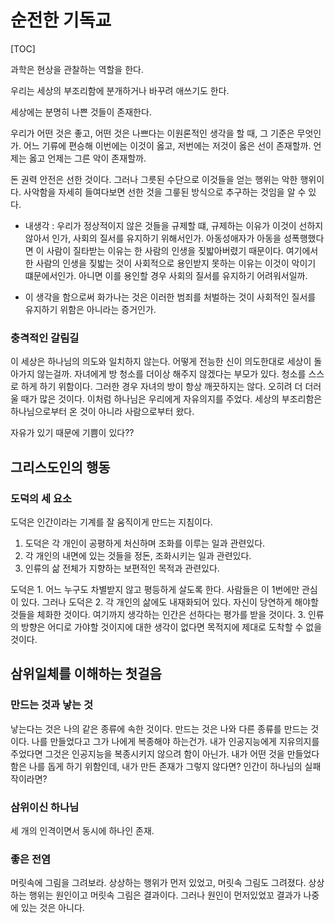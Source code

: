 # 순전한 기독교

[TOC]

 과학은 현상을 관찰하는 역할을 한다.

 우리는 세상의 부조리함에 분개하거나 바꾸려 애쓰기도 한다. 

 세상에는 분명히 나쁜 것들이 존재한다. 

 우리가 어떤 것은 좋고, 어떤 것은 나쁘다는 이원론적인 생각을 할 때, 그 기준은 무엇인가. 어느 기류에 편승해 이번에는 이것이 옳고, 저번에는 저것이 옳은 선이 존재할까. 언제는 옳고 언제는 그른 악이 존재할까.

 돈 권력 안전은 선한 것이다. 그러나 그릇된 수단으로 이것들을 얻는 행위는 악한 행위이다. 사악함을 자세히 들여다보면 선한 것을 그릏된 방식으로 추구하는 것임을 알 수 있다. 

- 내생각 : 우리가 정상적이지 않은 것들을 규제할 떄, 규제하는 이유가 이것이 선하지 않아서 인가, 사회의 질서를 유지하기 위해서인가. 아동성애자가 아동을 성폭행했다면 이 사람이 질타받는 이유는 한 사람의 인생을 짖밟아버렸기 때문이다. 여기에서 한 사람의 인생을 짖밟는 것이 사회적으로 용인받지 못하는 이유는 이것이 악이기 떄문에서인가. 아니면 이를 용인할 경우 사회의 질서를 유지하기 어려워서일까. 

- 이 생각을 함으로써 화가나는 것은 이러한 범죄를 처벌하는 것이 사회적인 질서를 유지하기 위함은 아니라는 증거인가. 



### 충격적인 갈림길

 이 세상은 하나님의 의도와 일치하지 않는다. 어떻게 전능한 신이 의도한대로 세상이 돌아가지 않는걸까. 자녀에게 방 청소를 더이상 해주지 않겠다는 부모가 있다. 청소를 스스로 하게 하기 위함이다. 그러한 경우 자녀의 방이 항상 깨끗하지는 않다. 오히려 더 더러울 때가 많은 것이다. 이처럼 하나님은 우리에게 자유의지를 주었다. 세상의 부조리함은 하나님으로부터 온 것이 아니라 사람으로부터 왔다. 



 자유가 있기 때문에 기쁨이 있다?? 

## 그리스도인의 행동

### 도덕의 세 요소

   도덕은 인간이라는 기계를 잘 움직이게 만드는 지침이다. 
1. 도덕은 각 개인이 공평하게 처신하며 조화를 이루는 일과 관련있다. 
2. 각 개인의 내면에 있는 것들을 정돈, 조화시키는 일과 관련있다.
3. 인류의 삶 전체가 지향하는 보편적인 목적과 관련있다.

도덕은 1. 어느 누구도 차별받지 않고 평등하게 살도록 한다. 사람들은 이 1번에만 관심이 있다. 그러나 도덕은 2. 각 개인의 삶에도 내재화되어 있다. 자신이 당연하게 해야할 것들을 체화한 것이다. 여기까지 생각하는 인간은 선하다는 평가를 받을 것이다. 3. 인류의 방향은 어디로 가야할 것이지에 대한 생각이 없다면 목적지에 제대로 도착할 수 없을 것이다. 

## 삼위일체를 이해하는 첫걸음

### 만드는 것과 낳는 것

 낳는다는 것은 나의 같은 종류에 속한 것이다. 만드는 것은 나와 다른 종류를 만드는 것이다.
 나를 만들었다고 그가 나에게 복종해야 하는건가. 내가 인공지능에게 지유의지를 주었다면 그것은 인공지능을 복종시키지 않으려 함이 아닌가. 내가 어떤 것을 만들었다 함은 나를 돕게 하기 위함인데, 내가 만든 존재가 그렇지 않다면? 인간이 하나님의 실패작이라면?

### 삼위이신 하나님

 세 개의 인격이면서 동시에 하나인 존재. 

### 좋은 전염

 머릿속에 그림을 그려보라. 상상하는 행위가 먼저 있었고, 머릿속 그림도 그려졌다. 상상하는 행위는 원인이고 머릿속 그림은 결과이다. 그러나 원인이 먼저있었꼬 결과가 나중에 있는 것은 아니다. 